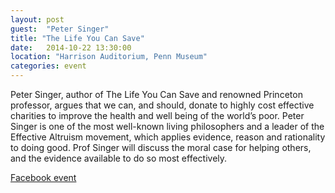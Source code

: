 ```yaml
---
layout: post
guest:  "Peter Singer"
title: "The Life You Can Save"
date:   2014-10-22 13:30:00
location: "Harrison Auditorium, Penn Museum"
categories: event
---
```

Peter Singer, author of The Life You Can Save and renowned Princeton professor, argues that we can, and should, donate to highly cost effective charities to improve the health and well being of the world’s poor. Peter Singer is one of the most well-known living philosophers and a leader of the Effective Altruism movement, which applies evidence, reason and rationality to doing good. Prof Singer will discuss the moral case for helping others, and the evidence available to do so most effectively.

[Facebook event](https://www.facebook.com/events/558481470920236/)
